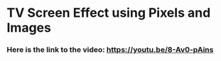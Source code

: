# TV Screen Effect using Pixels and Images

### Here is the link to the video: https://youtu.be/8-Av0-pAins
